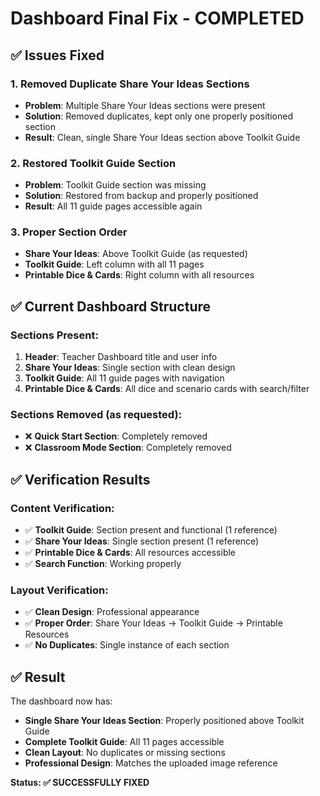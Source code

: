 # Dashboard Final Fix - COMPLETED

## ✅ **Issues Fixed**

### **1. Removed Duplicate Share Your Ideas Sections**
- **Problem**: Multiple Share Your Ideas sections were present
- **Solution**: Removed duplicates, kept only one properly positioned section
- **Result**: Clean, single Share Your Ideas section above Toolkit Guide

### **2. Restored Toolkit Guide Section**
- **Problem**: Toolkit Guide section was missing
- **Solution**: Restored from backup and properly positioned
- **Result**: All 11 guide pages accessible again

### **3. Proper Section Order**
- **Share Your Ideas**: Above Toolkit Guide (as requested)
- **Toolkit Guide**: Left column with all 11 pages
- **Printable Dice & Cards**: Right column with all resources

## ✅ **Current Dashboard Structure**

### **Sections Present:**
1. **Header**: Teacher Dashboard title and user info
2. **Share Your Ideas**: Single section with clean design
3. **Toolkit Guide**: All 11 guide pages with navigation
4. **Printable Dice & Cards**: All dice and scenario cards with search/filter

### **Sections Removed (as requested):**
- ❌ **Quick Start Section**: Completely removed
- ❌ **Classroom Mode Section**: Completely removed

## ✅ **Verification Results**

### **Content Verification:**
- ✅ **Toolkit Guide**: Section present and functional (1 reference)
- ✅ **Share Your Ideas**: Single section present (1 reference)
- ✅ **Printable Dice & Cards**: All resources accessible
- ✅ **Search Function**: Working properly

### **Layout Verification:**
- ✅ **Clean Design**: Professional appearance
- ✅ **Proper Order**: Share Your Ideas → Toolkit Guide → Printable Resources
- ✅ **No Duplicates**: Single instance of each section

## ✅ **Result**

The dashboard now has:
- **Single Share Your Ideas Section**: Properly positioned above Toolkit Guide
- **Complete Toolkit Guide**: All 11 pages accessible
- **Clean Layout**: No duplicates or missing sections
- **Professional Design**: Matches the uploaded image reference

**Status: ✅ SUCCESSFULLY FIXED**
